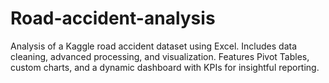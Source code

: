 # Road-accident-analysis
Analysis of a Kaggle road accident dataset using Excel. Includes data cleaning, advanced processing, and visualization. Features Pivot Tables, custom charts, and a dynamic dashboard with KPIs for insightful reporting.
